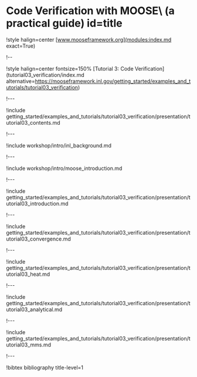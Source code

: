 # Code Verification with MOOSE\\ (a practical guide) id=title

!style halign=center
[www.mooseframework.org](modules:index.md exact=True)

!--

!style halign=center fontsize=150%
[Tutorial 3: Code Verification](tutorial03_verification/index.md alternative=https://mooseframework.inl.gov/getting_started/examples_and_tutorials/tutorial03_verification)

!---

!include getting_started/examples_and_tutorials/tutorial03_verification/presentation/tutorial03_contents.md

!---

!include workshop/intro/inl_background.md

!---

!include workshop/intro/moose_introduction.md

!---

!include getting_started/examples_and_tutorials/tutorial03_verification/presentation/tutorial03_introduction.md

!---

!include getting_started/examples_and_tutorials/tutorial03_verification/presentation/tutorial03_convergence.md

!---

!include getting_started/examples_and_tutorials/tutorial03_verification/presentation/tutorial03_heat.md

!---

!include getting_started/examples_and_tutorials/tutorial03_verification/presentation/tutorial03_analytical.md

!---

!include getting_started/examples_and_tutorials/tutorial03_verification/presentation/tutorial03_mms.md

!---

!bibtex bibliography title-level=1
